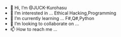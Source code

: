 - 👋 Hi, I’m @JUCK-Kurohasu
- 👀 I’m interested in ... Ethical Hacking,Programming 
- 🌱 I’m currently learning ...  F#,Q#,Python
- 💞️ I’m looking to collaborate on ...
- 📫 How to reach me ...

<!---
JUCK-Kurohasu/JUCK-Kurohasu is a ✨ special ✨ repository because its `README.md` (this file) appears on your GitHub profile.
You can click the Preview link to take a look at your changes.
--->
